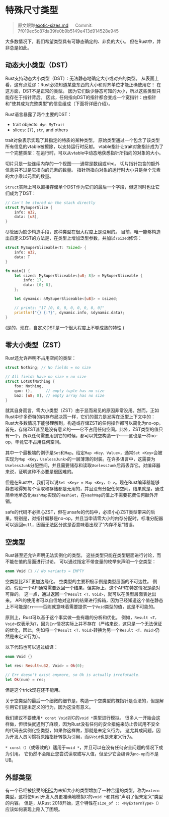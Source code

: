 # 特殊尺寸类型

> 原文跟踪[exotic-sizes.md](https://github.com/rust-lang-nursery/nomicon/blob/master/src/exotic-sizes.md) &emsp; Commit: 7f019ec5c87da39fe0b9b5149e413d914528e945

大多数情况下，我们希望类型具有可静态确定的、非负的大小。 但在Rust中，并非总是如此。

## 动态大小类型（DST）

Rust支持动态大小类型（DST）：无法静态地确定大小或对齐的类型。 从表面上看，这有点荒谬：Rust必须知道某些东西的大小和对齐单位才能正确使用它！ 在这方面，DST不是正常的类型。 因为它们缺少静态可知的大小，所以这些类型只能存在于指针背后。 因此，任何指向DST的指针都会变成一个宽指针：由指针和"使其成为完整类型"的信息组成（下面将详细介绍）。

Rust语言暴露了两个主要的DST：

* trait objects: `dyn MyTrait`
* slices: `[T]`, `str`, and others

trait对象表示实现了其指定的特质的某种类型。 原始类型通过一个包含了该类型所有信息的vtable被擦除，以支持运行时反射。 vtable指针让trait对象指针成为了一个完整类型：在运行时，可以从vtable中动态地获悉指针所指向的对象的大小。

切片只是一些连续内存的一个视图——通常是数组或Vec。 切片指针包含的额外信息只不过是它指向的元素的数量。 指针所指向对象的运行时大小只是单个元素的大小乘以元素的数量。

`Struct`实际上可以直接存储单个DST作为它们的最后一个字段，但这同时也让它们成为了DST：

```rust
// Can't be stored on the stack directly
struct MySuperSlice {
    info: u32,
    data: [u8],
}
```

尽管因为缺少构造手段，这种类型在很大程度上是没用的。 目前，唯一能够构造出自定义DST的方法是，在类型上增加泛型参数，并加以`?Sized`修饰：

```rust
struct MySuperSliceable<T: ?Sized> {
    info: u32,
    data: T
}

fn main() {
    let sized: MySuperSliceable<[u8; 8]> = MySuperSliceable {
        info: 17,
        data: [0; 8],
    };

    let dynamic: &MySuperSliceable<[u8]> = &sized;

    // prints: "17 [0, 0, 0, 0, 0, 0, 0, 0]"
    println!("{} {:?}", dynamic.info, &dynamic.data);
}
```

(是的，现在，自定义DST是一个很大程度上不够成熟的特性.)

## 零大小类型（ZST）

Rust还允许声明不占用空间的类型：

```rust
struct Nothing; // No fields = no size

// All fields have no size = no size
struct LotsOfNothing {
    foo: Nothing,
    qux: (),      // empty tuple has no size
    baz: [u8; 0], // empty array has no size
}
```

就其自身而言，零大小类型（ZST）由于显而易见的原因非常没用。然而，正如Rust中许多奇特的内存布局决策一样，它们的潜力是发挥在泛型上下文中的：Rust大多数情况下能够理解到，构造或存储ZST的任何操作都可以简化为no-op。首先，存储ZST甚至是没有意义的——它不占用任何空间。此外，ZST类型的值只有一个，所以任何需要用到它的时候，都可以凭空构造一个——这也是一种no-op，毕竟它不占用任何空间。

其中一个最极端的例子是`Set`和`Map`。给定`Map <Key，Value>`，通常`Set <Key>`会被实现为`Map <Key，UselessJunk>`的一层薄薄的封装。在许多语言中，这需要为`UselessJunk`分配空间，并且需要储存和读取`UselessJunk`后再丢弃它。对编译器来说，证明这种不必要是很困难的。

但是在Rust中，我们可以说`Set <Key> = Map <Key，（）>`。现在Rust编译器能够静态地得知每个读取和存储都是无用的，并且没有分配任何空间。结果就是，通过简单地单态化`HashMap`实现的`HashSet`，在`HashMap`的值上不需要花费任何额外开销。

safe的代码不必担心ZST，但在unsafe的代码中，必须小心ZST类型带来的后果。特别是，对指针偏移是no-op，并且当申请零大小的内存分配时，标准分配器可以返回`null`，因而无法区分这是否意味着出现了“内存不足”错误。

## 空类型

Rust甚至还允许声明无法实例化的类型。 这些类型只能在类型层面进行讨论，而不能在值的层面进行讨论。 可以通过指定不带变量的枚举来声明一个空类型：

```rust
enum Void {} // No variants = EMPTY
```

空类型比ZST更加边缘化。 空类型的主要积极示例是类型层面的不可达性。 例如，假设一个API通常需要返回一个结果，但实际上，这个API在特定情况是绝对可靠的。 这一点，通过返回一个`Result <T，Void>`，就可以在类型层面表达出来。 API的使用者可以自信地对这样的结果进行拆箱，因为已经知道这个值在静态上不可能是`Err`——否则就意味着需要提供一个`Void`类型的值，这是不可能的。

原则上，Rust可以基于这个事实做一些有趣的分析和优化。 例如，`Result <T，Void>`仅表示为`T`，因为`Err`情况实际上并不存在（严格来说，这只是一个无法保证的优化，因此，例如将一个`Result <T，Void>`转换为另一个`Result <T，Void>`仍然是未定义行为）。

以下代码也可以通过编译：

```rust
enum Void {}

let res: Result<u32, Void> = Ok(0);

// Err doesn't exist anymore, so Ok is actually irrefutable.
let Ok(num) = res;
```

但是这个trick现在还不能用。

关于空类型的最后一个细微的细节是，构造一个空类型的裸指针是合法的，但是解引用它们是未定义的行为，因为这没有意义。

我们建议不要使用`* const Void`对C的`void *`类型进行模拟。 很多人一开始会这样做，但很快就遇到了麻烦，因为Rust没有任何的安全措施来防止尝试用不安全的代码去实例化空类型，如果你这样做，那就是未定义行为。 这尤其成问题，因为开发人员习惯将原始指针转换为引用，而`&Void`也是未定义行为。

`* const（）`（或等效的）适用于`void *`，并且可以在没有任何安全问题的情况下成为引用。 它仍然不会阻止您尝试读取或写入值，但至少它会编译为`no-op`而不是UB。

## 外部类型

有一个已经被接受的[RFC](https://github.com/rust-lang/rfcs/blob/master/text/1861-extern-types.md)为未知大小的类型增加了一种合适的类型，称为`extern`类型，这将使Rust开发人员更准确地模拟C的`void *`和其他"声明了但未定义"类型的内容。 但是，从Rust 2018开始，这个特性在`size_of :: <MyExternType>（）`应该如何表现上陷入了困境。


